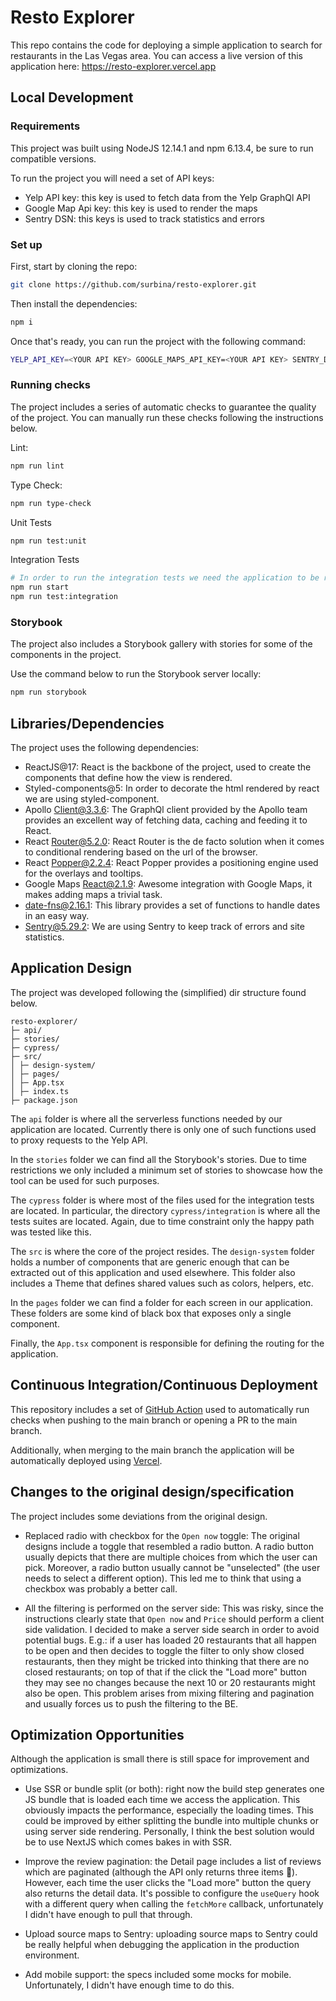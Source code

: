 # Resto Explorer

This repo contains the code for deploying a simple application to search for restaurants in the Las Vegas area. You can access a live version of this application here: https://resto-explorer.vercel.app

## Local Development

### Requirements

This project was built using NodeJS 12.14.1 and npm 6.13.4, be sure to run compatible versions.

To run the project you will need a set of API keys:

- Yelp API key: this key is used to fetch data from the Yelp GraphQl API
- Google Map Api key: this key is used to render the maps
- Sentry DSN: this keys is used to track statistics and errors

### Set up

First, start by cloning the repo:

```bash
git clone https://github.com/surbina/resto-explorer.git
```

Then install the dependencies:

```bash
npm i
```

Once that's ready, you can run the project with the following command:

```bash
YELP_API_KEY=<YOUR API KEY> GOOGLE_MAPS_API_KEY=<YOUR API KEY> SENTRY_DSN=<YOUR API KEY> npm run start
```

### Running checks

The project includes a series of automatic checks to guarantee the quality of the project. You can manually run these checks following the instructions below.

Lint:

```bash
npm run lint
```

Type Check:

```bash
npm run type-check
```

Unit Tests

```bash
npm run test:unit
```

Integration Tests

```bash
# In order to run the integration tests we need the application to be running
npm run start
npm run test:integration
```

### Storybook

The project also includes a Storybook gallery with stories for some of the components in the project.

Use the command below to run the Storybook server locally:

```bash
npm run storybook
```

## Libraries/Dependencies

The project uses the following dependencies:

- ReactJS@17: React is the backbone of the project, used to create the components that define how the view is rendered.
- Styled-components@5: In order to decorate the html rendered by react we are using styled-component.
- Apollo Client@3.3.6: The GraphQl client provided by the Apollo team provides an excellent way of fetching data, caching and feeding it to React.
- React Router@5.2.0: React Router is the de facto solution when it comes to conditional rendering based on the url of the browser.
- React Popper@2.2.4: React Popper provides a positioning engine used for the overlays and tooltips.
- Google Maps React@2.1.9: Awesome integration with Google Maps, it makes adding maps a trivial task.
- date-fns@2.16.1: This library provides a set of functions to handle dates in an easy way.
- Sentry@5.29.2: We are using Sentry to keep track of errors and site statistics.

## Application Design

The project was developed following the (simplified) dir structure found below.

```
resto-explorer/
├─ api/
├─ stories/
├─ cypress/
├─ src/
│ ├─ design-system/
│ ├─ pages/
│ ├─ App.tsx
│ ├─ index.ts
├─ package.json
```

The `api` folder is where all the serverless functions needed by our application are located. Currently there is only one of such functions used to proxy requests to the Yelp API.

In the `stories` folder we can find all the Storybook's stories. Due to time restrictions we only included a minimum set of stories to showcase how the tool can be used for such purposes.

The `cypress` folder is where most of the files used for the integration tests are located. In particular, the directory `cypress/integration` is where all the tests suites are located. Again, due to time constraint only the happy path was tested like this.

The `src` is where the core of the project resides. The `design-system` folder holds a number of components that are generic enough that can be extracted out of this application and used elsewhere. This folder also includes a Theme that defines shared values such as colors, helpers, etc.

In the `pages` folder we can find a folder for each screen in our application. These folders are some kind of black box that exposes only a single component.

Finally, the `App.tsx` component is responsible for defining the routing for the application.

## Continuous Integration/Continuous Deployment

This repository includes a set of [GitHub Action](https://github.com/features/actions) used to automatically run checks when pushing to the main branch or opening a PR to the main branch.

Additionally, when merging to the main branch the application will be automatically deployed using [Vercel](https://vercel.com/).

## Changes to the original design/specification

The project includes some deviations from the original design.

- Replaced radio with checkbox for the `Open now` toggle: The original designs include a toggle that resembled a radio button. A radio button usually depicts that there are multiple choices from which the user can pick. Moreover, a radio button usually cannot be "unselected" (the user needs to select a different option). This led me to think that using a checkbox was probably a better call.

- All the filtering is performed on the server side: This was risky, since the instructions clearly state that `Open now` and `Price` should perform a client side validation. I decided to make a server side search in order to avoid potential bugs. E.g.: if a user has loaded 20 restaurants that all happen to be open and then decides to toggle the filter to only show closed restaurants, then they might be tricked into thinking that there are no closed restaurants; on top of that if the click the "Load more" button they may see no changes because the next 10 or 20 restaurants might also be open. This problem arises from mixing filtering and pagination and usually forces us to push the filtering to the BE.

## Optimization Opportunities

Although the application is small there is still space for improvement and optimizations.

- Use SSR or bundle split (or both): right now the build step generates one JS bundle that is loaded each time we access the application. This obviously impacts the performance, especially the loading times. This could be improved by either splitting the bundle into multiple chunks or using server side rendering. Personally, I think the best solution would be to use NextJS which comes bakes in with SSR.

- Improve the review pagination: the Detail page includes a list of reviews which are paginated (although the API only returns three items 🤔). However, each time the user clicks the "Load more" button the query also returns the detail data. It's possible to configure the `useQuery` hook with a different query when calling the `fetchMore` callback, unfortunately I didn't have enough to pull that through.

- Upload source maps to Sentry: uploading source maps to Sentry could be really helpful when debugging the application in the production environment.

- Add mobile support: the specs included some mocks for mobile. Unfortunately, I didn't have enough time to do this.
